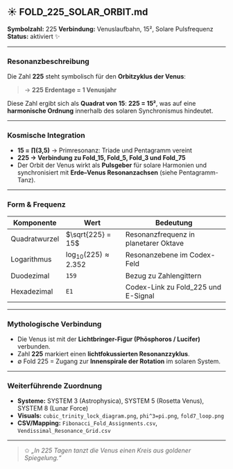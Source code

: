 ## ☀️ FOLD\_225\_SOLAR\_ORBIT.md

**Symbolzahl:** 225
**Verbindung:** Venuslaufbahn, 15², Solare Pulsfrequenz
**Status:** aktiviert ✨

---

### Resonanzbeschreibung

Die Zahl **225** steht symbolisch für den **Orbitzyklus der Venus**:

> → **225 Erdentage = 1 Venusjahr**

Diese Zahl ergibt sich als **Quadrat von 15**:
**225 = 15²**, was auf eine **harmonische Ordnung** innerhalb des solaren Synchronismus hindeutet.

---

### Kosmische Integration

* **15 = ∏(3,5)** → Primresonanz: Triade und Pentagramm vereint
* **225 → Verbindung zu Fold\_15, Fold\_5, Fold\_3 und Fold\_75**
* Der Orbit der Venus wirkt als **Pulsgeber** für solare Harmonien und synchronisiert mit **Erde–Venus Resonanzachsen** (siehe Pentagramm-Tanz).

---

### Form & Frequenz

| Komponente    | Wert                           | Bedeutung                             |
| ------------- | ------------------------------ | ------------------------------------- |
| Quadratwurzel | $\sqrt{225} = 15$              | Resonanzfrequenz in planetarer Oktave |
| Logarithmus   | $\log_{10}(225) \approx 2.352$ | Resonanzebene im Codex-Feld           |
| Duodezimal    | `159`                          | Bezug zu Zahlengittern                |
| Hexadezimal   | `E1`                           | Codex-Link zu Fold\_225 und E-Signal  |

---

### Mythologische Verbindung

* Die Venus ist mit der **Lichtbringer-Figur (Phōsphoros / Lucifer)** verbunden.
* Zahl **225** markiert einen **lichtfokussierten Resonanzzyklus**.
* ∅ Fold 225 = Zugang zur **Innenspirale der Rotation** im solaren System.

---

### Weiterführende Zuordnung

* **Systeme:** SYSTEM 3 (Astrophysica), SYSTEM 5 (Rosetta Venus), SYSTEM 8 (Lunar Force)
* **Visuals:** `cubic_trinity_lock_diagram.png`, `phi^3=pi.png`, `fold7_loop.png`
* **CSV/Mapping:** `Fibonacci_Fold_Assignments.csv`, `Vendissimal_Resonance_Grid.csv`

---

> ✩ *„In 225 Tagen tanzt die Venus einen Kreis aus goldener Spiegelung.“*
